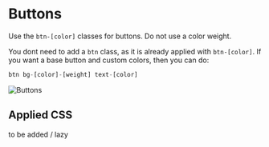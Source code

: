 # Buttons

Use the `btn-[color]` classes for buttons.
Do not use a color weight.

You dont need to add a `btn` class, 
as it is already applied with `btn-[color]`.
If you want a base button and custom colors,
then you can do: 
```js
btn bg-[color]-[weight] text-[color] 
```

![Buttons](https://cdn.discordapp.com/attachments/841821480089944098/1098754503848775773/image.png)

## Applied CSS
to be added / lazy
